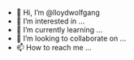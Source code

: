 - 👋 Hi, I’m @lloydwolfgang
- 👀 I’m interested in ...
- 🌱 I’m currently learning ...
- 💞️ I’m looking to collaborate on ...
- 📫 How to reach me ...

<!---
lloydwolfgang/lloydwolfgang is a ✨ special ✨ repository because its `README.md` (this file) appears on your GitHub profile.
You can click the Preview link to take a look at your changes.
--->
